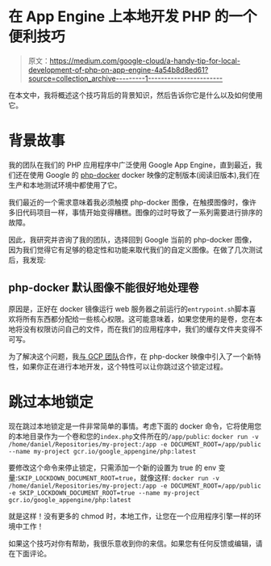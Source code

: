 # 在 App Engine 上本地开发 PHP 的一个便利技巧

> 原文：<https://medium.com/google-cloud/a-handy-tip-for-local-development-of-php-on-app-engine-4a54b8d8ed61?source=collection_archive---------1----------------------->

在本文中，我将概述这个技巧背后的背景知识，然后告诉你它是什么以及如何使用它。

# 背景故事

我的团队在我们的 PHP 应用程序中广泛使用 Google App Engine，直到最近，我们还在使用 Google 的 [php-docker](https://github.com/GoogleCloudPlatform/php-docker) docker 映像的定制版本(阅读旧版本),我们在生产和本地测试环境中都使用了它。

我们最近的一个需求意味着我必须触摸 php-docker 图像，在触摸图像时，像许多旧代码项目一样，事情开始变得糟糕。图像的过时导致了一系列需要进行排序的故障。

因此，我研究并咨询了我的团队，选择回到 Google 当前的 php-docker 图像，因为我们觉得它有足够的稳定性和功能来取代我们的自定义图像。在做了几次测试后，我发现:

## php-docker 默认图像不能很好地处理卷

原因是，正好在 docker 镜像运行 web 服务器之前运行的`entrypoint.sh`脚本喜欢将所有东西都分配给一些核心权限。这可能意味着，如果您使用的是卷，您在本地将没有权限访问自己的文件，而在我们的应用程序中，我们的缓存文件夹变得不可写。

为了解决这个问题，我[与 GCP 团队](https://github.com/GoogleCloudPlatform/php-docker/pull/390)合作，在 php-docker 映像中引入了一个新特性，如果你正在进行本地开发，这个特性可以让你跳过这个锁定过程。

# 跳过本地锁定

现在跳过本地锁定是一件非常简单的事情。考虑下面的 docker 命令，它将使用您的本地目录作为一个卷和您的`index.php`文件所在的`/app/public`:
`docker run -v /home/daniel/Repositories/my-project:/app -e DOCUMENT_ROOT=/app/public --name my-project gcr.io/google_appengine/php:latest`

要修改这个命令来停止锁定，只需添加一个新的设置为 true 的 env 变量:`SKIP_LOCKDOWN_DOCUMENT_ROOT=true`，就像这样:
`docker run -v /home/daniel/Repositories/my-project:/app -e DOCUMENT_ROOT=/app/public -e SKIP_LOCKDOWN_DOCUMENT_ROOT=true --name my-project gcr.io/google_appengine/php:latest`

就是这样！没有更多的 chmod 时，本地工作，让您在一个应用程序引擎一样的环境中工作！

如果这个技巧对你有帮助，我很乐意收到你的来信。如果您有任何反馈或编辑，请在下面评论。